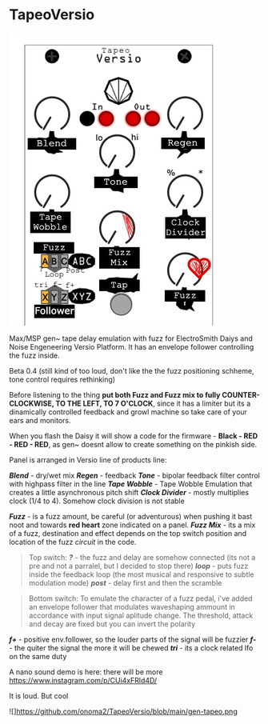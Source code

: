 # TapeoVersio


![](https://github.com/onoma2/TapeoVersio/blob/main/TapeoVersio.jpg)

Max/MSP gen~ tape delay emulation with fuzz for ElectroSmith Daiys and Noise Engeneering Versio Platform. It has an envelope follower controlling the fuzz inside.

Beta 0.4 (still kind of too loud, don't like the the fuzz positioning schheme, tone control requires rethinking)

Before listening to the thing **put both Fuzz and Fuzz mix to fully COUNTER-CLOCKWISE, TO THE LEFT, TO 7 O'CLOCK**, since it has a limiter but its a dinamically controlled feedback and growl machine so take care of your ears and monitors.

When you flash the Daisy it will show a code for the firmware - **Black - RED - RED - RED**, as gen~ doesnt allow to create something on the pinkish side.


Panel is arranged in Versio line of products line:



***Blend*** - dry/wet mix
***Regen*** - feedback
***Tone*** - bipolar feedback filter control with highpass filter in the line
***Tape Wobble*** - Tape Wobble Emulation that creates a little asynchronous pitch shift
***Clock Divider*** - mostly multiplies clock (1/4 to 4). Somehow clock division is not stable

***Fuzz*** - is a fuzz amount, be careful (or adventurous) when pushing it bast noot and towards **red heart** zone indicated on a panel.
***Fuzz Mix*** - its a mix of a fuzz, destination and effect depends on the top switch position and location of the fuzz *circuit* in the code.

> Top switch:
***?*** - the fuzz and delay are somehow connected (its not a pre and not a parralel, but I decided to stop there)
***loop*** - puts fuzz inside the feedback loop (the most musical and responsive to subtle modulation mode)
***post*** - delay first and then the scramble


> Bottom switch:
To emulate the character of a fuzz pedal, i've added an envelope follower that modulates waveshaping ammount in accordance with input signal aplitude change. The threshold, attack and decay are fixed but you can invert the polarity

***f+*** - positive env.follower, so the louder parts of the signal will be fuzzier
***f-*** - the quiter the signal the more it will be chewed
***tri*** - its a clock related lfo on the same duty


A nano sound demo is here: there will be more
https://www.instagram.com/p/CUi4xFRld4D/



It is loud. But cool


![]https://github.com/onoma2/TapeoVersio/blob/main/gen-tapeo.png







